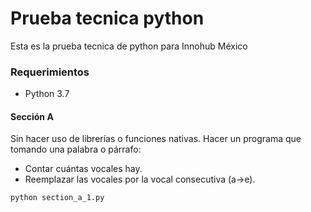 # Prueba tecnica python

Esta es la prueba tecnica de python para Innohub México

### Requerimientos
  - Python 3.7

#### Sección A
Sin hacer uso de librerías o funciones nativas. Hacer un programa que tomando una palabra o párrafo:
  - Contar cuántas vocales hay.
  - Reemplazar las vocales por la vocal consecutiva (a->e).

```
python section_a_1.py
```

  

